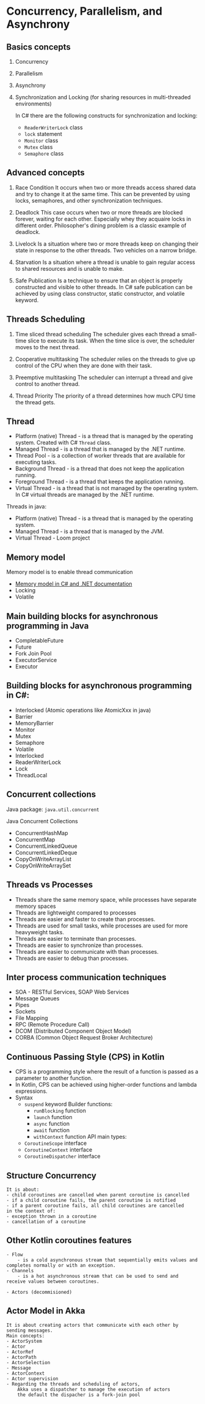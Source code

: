 # Concurrency, Parallelism, and Asynchrony

## Basics concepts

1. Concurrency

2. Parallelism

3. Asynchrony

4. Synchronization and Locking (for sharing resources in multi-threaded environments) 

    In C# there are the following constructs for synchronization and locking:
    - `ReaderWriterLock` class
    - `lock` statement
    - `Monitor` class
    - `Mutex` class
    - `Semaphore` class

## Advanced concepts

1. Race Condition
   It occurs when two or more threads access shared data and try to change it at the same time.
   This can be prevented by using locks, semaphores, and other synchronization techniques.

2. Deadlock
    This case occurs when two or more threads are blocked forever, waiting for each other. 
    Especially whey they acquaire locks in different order.
    Philosopher's dining problem is a classic example of deadlock.

3. Livelock
    Is a situation where two or more threads keep on changing their state in response to the other threads.
    Two vehicles on a narrow bridge.

4. Starvation
    Is a situation where a thread is unable to gain regular access to shared resources and is unable to make.

5. Safe Publication
    Is a technique to ensure that an object is properly constructed and visible to other threads.
    In C# safe publication can be achieved by using class constructor, static constructor, and volatile keyword.

## Threads Scheduling

1. Time sliced thread scheduling
The scheduler gives each thread a small-time slice to execute its task. When the time slice is over, the scheduler moves to the next thread.

2. Cooperative multitasking
The scheduler relies on the threads to give up control of the CPU when they are done with their task.

3. Preemptive multitasking
The scheduler can interrupt a thread and give control to another thread.

4. Thread Priority
The priority of a thread determines how much CPU time the thread gets.

## Thread

  - Platform (native) Thread - is a thread that is managed by the operating system.
      Created with C# `Thread` class.
  - Managed Thread - is a thread that is managed by the .NET runtime.
  - Thread Pool - is a collection of worker threads that are available for executing tasks.
  - Background Thread - is a thread that does not keep the application running.
  - Foreground Thread - is a thread that keeps the application running.
  - Virtual Thread - is a thread that is not managed by the operating system. In C# virtual threads are managed by the .NET runtime.

  Threads in java:

  - Platform (native) Thread - is a thread that is managed by the operating system.
  - Managed Thread - is a thread that is managed by the JVM.
  - Virtual Thread - Loom project

## Memory model

   Memory model is to enable thread communication
   - [Memory model in C# and .NET documentation](https://learn.microsoft.com/en-us/archive/msdn-magazine/2012/december/csharp-the-csharp-memory-model-in-theory-and-practice#thread-communication-patterns)
   - Locking
   - Volatile

## Main building blocks for asynchronous programming in Java

  - CompletableFuture
  - Future
  - Fork Join Pool
  - ExecutorService
  - Executor

## Building blocks for asynchronous programming in C#:

- Interlocked (Atomic operations like AtomicXxx in java)
- Barrier
- MemoryBarrier
- Monitor
- Mutex
- Semaphore
- Volatile
- Interlocked
- ReaderWriterLock
- Lock
- ThreadLocal

## Concurrent collections

Java package: `java.util.concurrent` 

Java Concurrent Collections
- ConcurrentHashMap
- ConcurrentMap
- ConcurrentLinkedQueue
- ConcurrentLinkedDeque
- CopyOnWriteArrayList
- CopyOnWriteArraySet

## Threads vs Processes

- Threads share the same memory space, while processes have separate memory spaces
- Threads are lightweight compared to processes
- Threads are easier and faster to create than processes.
- Threads are used for small tasks, while processes are used for more heavyweight tasks.
- Threads are easier to terminate than processes.
- Threads are easier to synchronize than processes.
- Threads are easier to communicate with than processes.
- Threads are easier to debug than processes.

## Inter process communication techniques

- SOA - RESTful Services, SOAP Web Services
- Message Queues
- Pipes
- Sockets
- File Mapping
- RPC (Remote Procedure Call)
- DCOM (Distributed Component Object Model)
- CORBA (Common Object Request Broker Architecture)

## Continuous Passing Style (CPS) in Kotlin

- CPS is a programming style where the result of a function is passed as a parameter to another function.
- In Kotlin, CPS can be achieved using higher-order functions and lambda expressions.
- Syntax
  - `suspend` keyword
  Builder functions:
    - `runBlocking` function
    - `launch` function
    - `async` function
    - `await` function
    - `withContext` function
  API main types:
  - `CoroutineScope` interface
  - `CoroutineContext` interface
  - `CoroutineDispatcher` interface

## Structure Concurrency
    It is about:
    - child coroutines are cancelled when parent coroutine is cancelled
    - if a child coroutine fails, the parent coroutine is notified
    - if a parent coroutine fails, all child coroutines are cancelled
    in the context of:
    - exception thrown in a coroutine
    - cancellation of a coroutine

## Other Kotlin coroutines features

    - Flow 
        - is a cold asynchronous stream that sequentially emits values and completes normally or with an exception.
    - Channels
        - is a hot asynchronous stream that can be used to send and receive values between coroutines.  

    - Actors (decommisioned)

## Actor Model in Akka

    It is about creating actors that communicate with each other by sending messages.
    Main concepts:
    - ActorSystem
    - Actor
    - ActorRef
    - ActorPath
    - ActorSelection
    - Message
    - ActorContext
    - Actor supervision
    - Regarding the threads and scheduling of actors, 
        Akka uses a dispatcher to manage the execution of actors
        the default the dispacher is a fork-join pool
